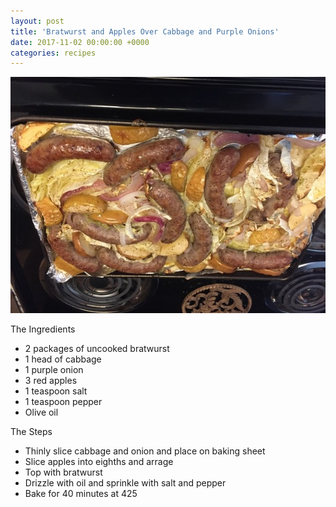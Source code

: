 ```yaml
---
layout: post
title: 'Bratwurst and Apples Over Cabbage and Purple Onions'
date: 2017-11-02 00:00:00 +0000
categories: recipes
---
```


![Bratwurst and Apples Over Cabbage and Purple Onions](assets/brats-and-apples.jpg 'Bratwurst and Apples Over Cabbage and Purple Onions')

The Ingredients

- 2 packages of uncooked bratwurst
- 1 head of cabbage
- 1 purple onion
- 3 red apples
- 1 teaspoon salt
- 1 teaspoon pepper
- Olive oil

The Steps

- Thinly slice cabbage and onion and place on baking sheet
- Slice apples into eighths and arrage
- Top with bratwurst
- Drizzle with oil and sprinkle with salt and pepper
- Bake for 40 minutes at 425
